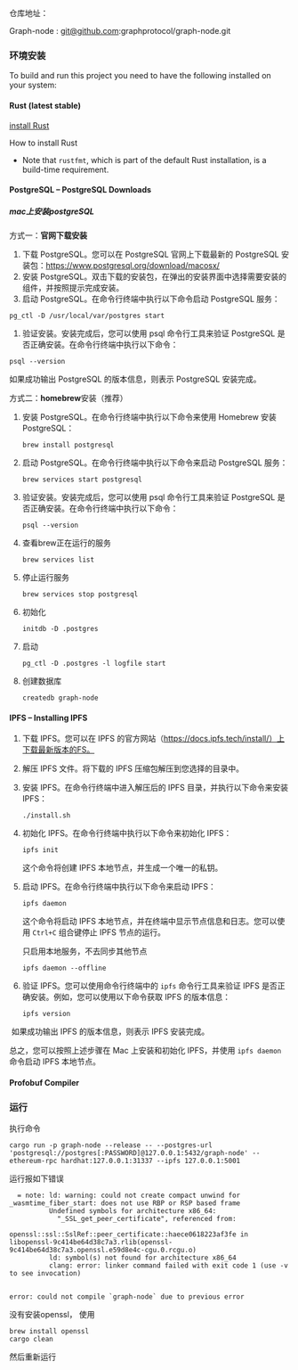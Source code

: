 仓库地址：

Graph-node : git@github.com:graphprotocol/graph-node.git

### 环境安装

To build and run this project you need to have the following installed on your system:

#### Rust (latest stable) 

[install Rust](https://www.rust-lang.org/tools/install)

How to install Rust

- Note that `rustfmt`, which is part of the default Rust installation, is a build-time requirement.

#### PostgreSQL – PostgreSQL Downloads

##### mac上安装postgreSQL

方式一：**官网下载安装**

1. 下载 PostgreSQL。您可以在 PostgreSQL 官网上下载最新的 PostgreSQL 安装包：https://www.postgresql.org/download/macosx/
2. 安装 PostgreSQL。双击下载的安装包，在弹出的安装界面中选择需要安装的组件，并按照提示完成安装。
3. 启动 PostgreSQL。在命令行终端中执行以下命令启动 PostgreSQL 服务：

```
pg_ctl -D /usr/local/var/postgres start
```

1. 验证安装。安装完成后，您可以使用 psql 命令行工具来验证 PostgreSQL 是否正确安装。在命令行终端中执行以下命令：

```
psql --version
```

如果成功输出 PostgreSQL 的版本信息，则表示 PostgreSQL 安装完成。

方式二：**homebrew**安装（推荐）

1. 安装 PostgreSQL。在命令行终端中执行以下命令来使用 Homebrew 安装 PostgreSQL：

   ```
   brew install postgresql
   ```

2. 启动 PostgreSQL。在命令行终端中执行以下命令来启动 PostgreSQL 服务：

   ```
   brew services start postgresql
   ```

3. 验证安装。安装完成后，您可以使用 psql 命令行工具来验证 PostgreSQL 是否正确安装。在命令行终端中执行以下命令：

   ```
   psql --version
   ```

4. 查看brew正在运行的服务

   ```
   brew services list
   ```

5. 停止运行服务

   ```
   brew services stop postgresql
   ```

6. 初始化

   ```
   initdb -D .postgres
   ```

7. 启动

   ```
   pg_ctl -D .postgres -l logfile start
   ```

8. 创建数据库

   ```
   createdb graph-node
   ```

#### IPFS – Installing IPFS

1. 下载 IPFS。您可以在 IPFS 的官方网站（https://docs.ipfs.tech/install/）上下载最新版本的FS。

2. 解压 IPFS 文件。将下载的 IPFS 压缩包解压到您选择的目录中。

3. 安装 IPFS。在命令行终端中进入解压后的 IPFS 目录，并执行以下命令来安装 IPFS：

   ```
   ./install.sh
   ```

4. 初始化 IPFS。在命令行终端中执行以下命令来初始化 IPFS：

   ```
   ipfs init
   ```

   这个命令将创建 IPFS 本地节点，并生成一个唯一的私钥。

5. 启动 IPFS。在命令行终端中执行以下命令来启动 IPFS：

   ```
   ipfs daemon
   ```

   这个命令将启动 IPFS 本地节点，并在终端中显示节点信息和日志。您可以使用 `Ctrl+C` 组合键停止 IPFS 节点的运行。

   只启用本地服务，不去同步其他节点

   ```
   ipfs daemon --offline
   ```

   

6. 验证 IPFS。您可以使用命令行终端中的 `ipfs` 命令行工具来验证 IPFS 是否正确安装。例如，您可以使用以下命令获取 IPFS 的版本信息：

   ```
   ipfs version
   ```

​	如果成功输出 IPFS 的版本信息，则表示 IPFS 安装完成。

总之，您可以按照上述步骤在 Mac 上安装和初始化 IPFS，并使用 `ipfs daemon` 命令启动 IPFS 本地节点。

#### Profobuf Compiler 

### 运行

执行命令

```
cargo run -p graph-node --release -- --postgres-url 'postgresql://postgres[:PASSWORD]@127.0.0.1:5432/graph-node' --ethereum-rpc hardhat:127.0.0.1:31337 --ipfs 127.0.0.1:5001
```



运行报如下错误

```
  = note: ld: warning: could not create compact unwind for _wasmtime_fiber_start: does not use RBP or RSP based frame
          Undefined symbols for architecture x86_64:
            "_SSL_get_peer_certificate", referenced from:
                openssl::ssl::SslRef::peer_certificate::haece0618223af3fe in libopenssl-9c414be64d38c7a3.rlib(openssl-9c414be64d38c7a3.openssl.e59d8e4c-cgu.0.rcgu.o)
          ld: symbol(s) not found for architecture x86_64
          clang: error: linker command failed with exit code 1 (use -v to see invocation)
          

error: could not compile `graph-node` due to previous error
```

没有安装openssl， 使用

```
brew install openssl
cargo clean
```

然后重新运行
